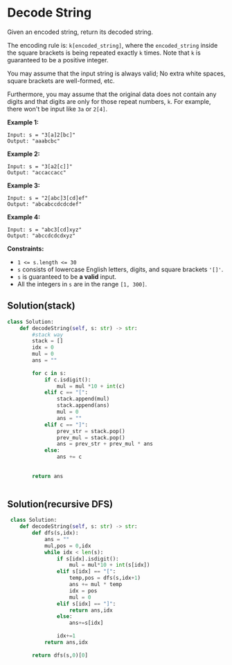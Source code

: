 # Decode String



Given an encoded string, return its decoded string.

The encoding rule is: `k[encoded_string]`, where the `encoded_string` inside the square brackets is being repeated exactly `k` times. Note that `k` is guaranteed to be a positive integer.

You may assume that the input string is always valid; No extra white spaces, square brackets are well-formed, etc.

Furthermore, you may assume that the original data does not contain any digits and that digits are only for those repeat numbers, `k`. For example, there won't be input like `3a` or `2[4]`.

&#x20;

**Example 1:**

```
Input: s = "3[a]2[bc]"
Output: "aaabcbc"
```

**Example 2:**

```
Input: s = "3[a2[c]]"
Output: "accaccacc"
```

**Example 3:**

```
Input: s = "2[abc]3[cd]ef"
Output: "abcabccdcdcdef"
```

**Example 4:**

```
Input: s = "abc3[cd]xyz"
Output: "abccdcdcdxyz"
```

&#x20;

**Constraints:**

* `1 <= s.length <= 30`
* `s` consists of lowercase English letters, digits, and square brackets `'[]'`.
* `s` is guaranteed to be **a valid** input.
* All the integers in `s` are in the range `[1, 300]`.

## Solution(stack)

```python
class Solution:
    def decodeString(self, s: str) -> str:
        #stack way
        stack = []
        idx = 0
        mul = 0
        ans = ""
        
        for c in s:
            if c.isdigit():
                mul = mul *10 + int(c)
            elif c == "[":
                stack.append(mul)
                stack.append(ans)
                mul = 0
                ans = ""
            elif c == "]":
                prev_str = stack.pop()
                prev_mul = stack.pop()
                ans = prev_str + prev_mul * ans
            else:
                ans += c
                
        
        return ans
        
```





## Solution(recursive DFS)

```python
 class Solution:
    def decodeString(self, s: str) -> str:   
        def dfs(s,idx):
            ans = ""
            mul,pos = 0,idx
            while idx < len(s):
                if s[idx].isdigit():
                    mul = mul*10 + int(s[idx])
                elif s[idx] == "[":
                    temp,pos = dfs(s,idx+1)
                    ans += mul * temp
                    idx = pos
                    mul = 0
                elif s[idx] == "]":
                    return ans,idx
                else:
                    ans+=s[idx]
                
                idx+=1
            return ans,idx
        
        return dfs(s,0)[0]
```
